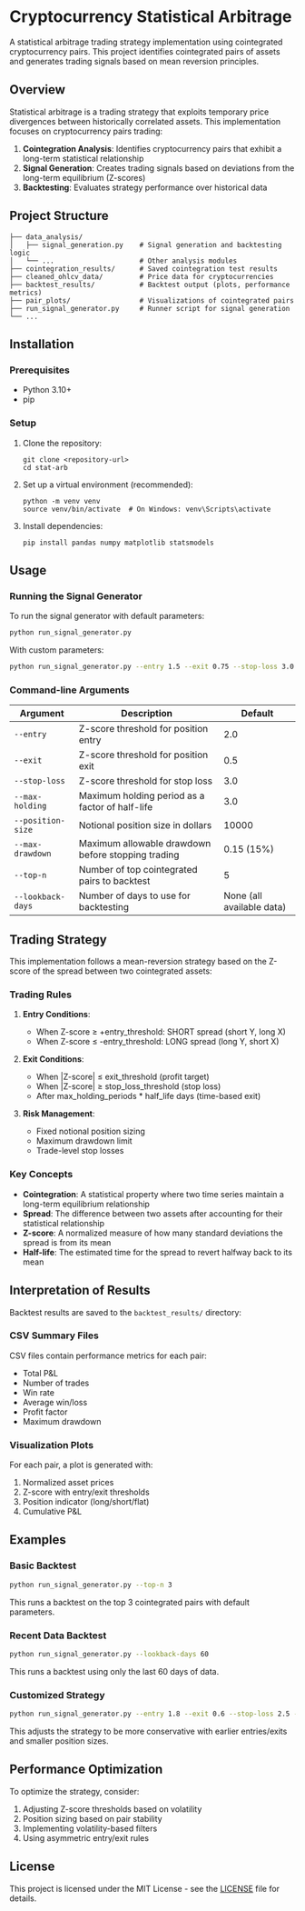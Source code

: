 # Cryptocurrency Statistical Arbitrage

A statistical arbitrage trading strategy implementation using cointegrated cryptocurrency pairs. This project identifies cointegrated pairs of assets and generates trading signals based on mean reversion principles.

## Overview

Statistical arbitrage is a trading strategy that exploits temporary price divergences between historically correlated assets. This implementation focuses on cryptocurrency pairs trading:

1. **Cointegration Analysis**: Identifies cryptocurrency pairs that exhibit a long-term statistical relationship
2. **Signal Generation**: Creates trading signals based on deviations from the long-term equilibrium (Z-scores)
3. **Backtesting**: Evaluates strategy performance over historical data

## Project Structure

```
├── data_analysis/
│   ├── signal_generation.py    # Signal generation and backtesting logic
│   └── ...                     # Other analysis modules
├── cointegration_results/      # Saved cointegration test results
├── cleaned_ohlcv_data/         # Price data for cryptocurrencies
├── backtest_results/           # Backtest output (plots, performance metrics)
├── pair_plots/                 # Visualizations of cointegrated pairs
├── run_signal_generator.py     # Runner script for signal generation
└── ...
```

## Installation

### Prerequisites

- Python 3.10+
- pip

### Setup

1. Clone the repository:
   ```
   git clone <repository-url>
   cd stat-arb
   ```

2. Set up a virtual environment (recommended):
   ```
   python -m venv venv
   source venv/bin/activate  # On Windows: venv\Scripts\activate
   ```

3. Install dependencies:
   ```
   pip install pandas numpy matplotlib statsmodels
   ```

## Usage

### Running the Signal Generator

To run the signal generator with default parameters:

```bash
python run_signal_generator.py
```

With custom parameters:

```bash
python run_signal_generator.py --entry 1.5 --exit 0.75 --stop-loss 3.0 --max-holding 3.0 --position-size 10000 --top-n 3
```

### Command-line Arguments

| Argument | Description | Default |
|----------|-------------|---------|
| `--entry` | Z-score threshold for position entry | 2.0 |
| `--exit` | Z-score threshold for position exit | 0.5 |
| `--stop-loss` | Z-score threshold for stop loss | 3.0 |
| `--max-holding` | Maximum holding period as a factor of half-life | 3.0 |
| `--position-size` | Notional position size in dollars | 10000 |
| `--max-drawdown` | Maximum allowable drawdown before stopping trading | 0.15 (15%) |
| `--top-n` | Number of top cointegrated pairs to backtest | 5 |
| `--lookback-days` | Number of days to use for backtesting | None (all available data) |

## Trading Strategy

This implementation follows a mean-reversion strategy based on the Z-score of the spread between two cointegrated assets:

### Trading Rules

1. **Entry Conditions**:
   - When Z-score ≥ +entry_threshold: SHORT spread (short Y, long X)
   - When Z-score ≤ -entry_threshold: LONG spread (long Y, short X)

2. **Exit Conditions**:
   - When |Z-score| ≤ exit_threshold (profit target)
   - When |Z-score| ≥ stop_loss_threshold (stop loss)
   - After max_holding_periods * half_life days (time-based exit)

3. **Risk Management**:
   - Fixed notional position sizing
   - Maximum drawdown limit
   - Trade-level stop losses

### Key Concepts

- **Cointegration**: A statistical property where two time series maintain a long-term equilibrium relationship
- **Spread**: The difference between two assets after accounting for their statistical relationship
- **Z-score**: A normalized measure of how many standard deviations the spread is from its mean
- **Half-life**: The estimated time for the spread to revert halfway back to its mean

## Interpretation of Results

Backtest results are saved to the `backtest_results/` directory:

### CSV Summary Files

CSV files contain performance metrics for each pair:
- Total P&L
- Number of trades
- Win rate
- Average win/loss
- Profit factor
- Maximum drawdown

### Visualization Plots

For each pair, a plot is generated with:
1. Normalized asset prices
2. Z-score with entry/exit thresholds
3. Position indicator (long/short/flat)
4. Cumulative P&L

## Examples

### Basic Backtest

```bash
python run_signal_generator.py --top-n 3
```

This runs a backtest on the top 3 cointegrated pairs with default parameters.

### Recent Data Backtest

```bash
python run_signal_generator.py --lookback-days 60
```

This runs a backtest using only the last 60 days of data.

### Customized Strategy

```bash
python run_signal_generator.py --entry 1.8 --exit 0.6 --stop-loss 2.5 --max-holding 2.0 --position-size 5000
```

This adjusts the strategy to be more conservative with earlier entries/exits and smaller position sizes.

## Performance Optimization

To optimize the strategy, consider:

1. Adjusting Z-score thresholds based on volatility
2. Position sizing based on pair stability
3. Implementing volatility-based filters
4. Using asymmetric entry/exit rules

## License

This project is licensed under the MIT License - see the [LICENSE](LICENSE) file for details. 